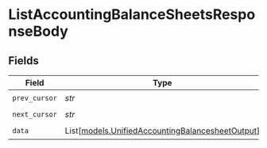 # ListAccountingBalanceSheetsResponseBody


## Fields

| Field                                                                                                | Type                                                                                                 | Required                                                                                             | Description                                                                                          |
| ---------------------------------------------------------------------------------------------------- | ---------------------------------------------------------------------------------------------------- | ---------------------------------------------------------------------------------------------------- | ---------------------------------------------------------------------------------------------------- |
| `prev_cursor`                                                                                        | *str*                                                                                                | :heavy_check_mark:                                                                                   | N/A                                                                                                  |
| `next_cursor`                                                                                        | *str*                                                                                                | :heavy_check_mark:                                                                                   | N/A                                                                                                  |
| `data`                                                                                               | List[[models.UnifiedAccountingBalancesheetOutput](../models/unifiedaccountingbalancesheetoutput.md)] | :heavy_check_mark:                                                                                   | N/A                                                                                                  |
